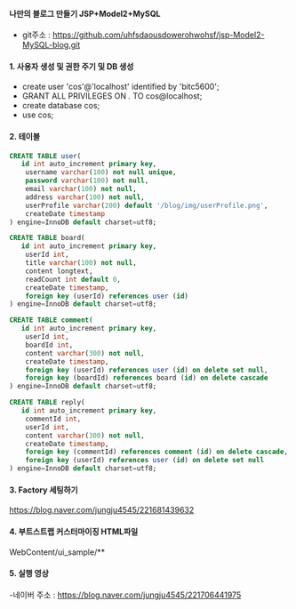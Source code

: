 #### 나만의 블로그 만들기 JSP+Model2+MySQL

- git주소 : https://github.com/uhfsdaousdowerohwohsf/jsp-Model2-MySQL-blog.git


#### 1. 사용자 생성 및 권한 주기 및 DB 생성
- create user 'cos'@'localhost' identified by 'bitc5600';
- GRANT ALL PRIVILEGES ON *.* TO cos@localhost;
- create database cos;
- use cos;

#### 2. 테이블
```sql
CREATE TABLE user(
   id int auto_increment primary key,
    username varchar(100) not null unique,
    password varchar(100) not null,
    email varchar(100) not null,
    address varchar(100) not null,
    userProfile varchar(200) default '/blog/img/userProfile.png',
    createDate timestamp
) engine=InnoDB default charset=utf8;
```

```sql
CREATE TABLE board(
   id int auto_increment primary key,
    userId int,
    title varchar(100) not null,
    content longtext,
    readCount int default 0,
    createDate timestamp,
    foreign key (userId) references user (id)
) engine=InnoDB default charset=utf8;
```

```sql
CREATE TABLE comment(
   id int auto_increment primary key,
    userId int,
    boardId int,
    content varchar(300) not null,
    createDate timestamp,
    foreign key (userId) references user (id) on delete set null,
    foreign key (boardId) references board (id) on delete cascade
) engine=InnoDB default charset=utf8;
```

```sql
CREATE TABLE reply(
   id int auto_increment primary key,
    commentId int,
    userId int,
    content varchar(300) not null,
    createDate timestamp,
    foreign key (commentId) references comment (id) on delete cascade,
    foreign key (userId) references user (id) on delete set null
) engine=InnoDB default charset=utf8;
```

#### 3. Factory 세팅하기
<https://blog.naver.com/jungju4545/221681439632>

#### 4. 부트스트랩 커스터마이징 HTML파일
WebContent/ui_sample/**

#### 5. 실행 영상
-네이버 주소 : <https://blog.naver.com/jungju4545/221706441975>
